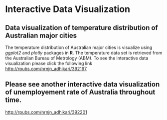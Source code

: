 # Interactive Data Visualization
## Data visualization of temperature distribution of Australian major cities 
The temperature distribution of Australian major cities is visualize using *ggplot2* and *plotly* packages in **R**. The temperature data set is retrieved from the Australian Bureau of Metrology (ABM). To see the interactive  data visualization please click the following link 
http://rpubs.com/nrnjn_adhikari/392197

## Please see another interactive data visualization of unemployement rate of Australia throughout time. 
http://rpubs.com/nrnjn_adhikari/392201
